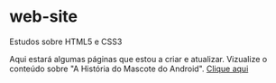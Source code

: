 # web-site
Estudos sobre HTML5 e CSS3

Aqui estará algumas páginas que estou a criar e atualizar. Vizualize o conteúdo sobre "A História do Mascote do Android".
<a href="https://kauacavalcante24.github.io/web-site/materias/paginaandroid2/androidhistory.html" target="_blank" rel="external">Clique aqui</a>